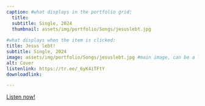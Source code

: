 ```yaml
---
caption: #what displays in the portfolio grid:
  title: 
  subtitle: Single, 2024
  thumbnail: assets/img/portfolio/Songs/jesuslebt.jpg
  
#what displays when the item is clicked:
title: Jesus lebt!
subtitle: Single, 2024
image: assets/img/portfolio/Songs/jesuslebt.jpg #main image, can be a link or a file in assets/img/portfolio
alt: Cover
listenlink: https://tr.ee/_6yK4iTFtY
downloadlink: 

---
```


<a href="https://tr.ee/_6yK4iTFtY">Listen now!</a>


